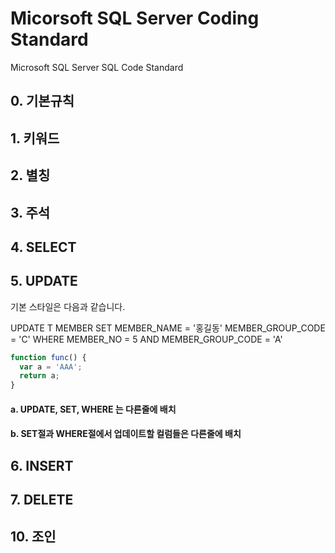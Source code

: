 # Micorsoft SQL Server Coding Standard
Microsoft SQL Server SQL Code Standard

## 0. 기본규칙

## 1. 키워드

## 2. 별칭

## 3. 주석

## 4. SELECT

## 5. UPDATE
기본 스타일은 다음과 같습니다.

UPDATE T MEMBER
SET MEMBER_NAME = '홍길동'
    MEMBER_GROUP_CODE = 'C'
WHERE MEMBER_NO = 5
    AND MEMBER_GROUP_CODE = 'A'
  

<script src="https://gist.github.com/grimhang/a13dc15d8634b6440089c60bdaf61bd8.js"></script>

```javascript
function func() {
  var a = 'AAA';
  return a;
}
```

#### a. UPDATE, SET, WHERE 는 다른줄에 배치
#### b. SET절과 WHERE절에서 업데이트할 컬럼들은 다른줄에 배치


## 6. INSERT

## 7. DELETE


## 10. 조인

